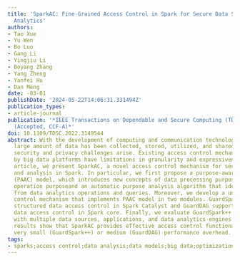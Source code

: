 ```yaml
---
title: 'SparkAC: Fine-Grained Access Control in Spark for Secure Data Sharing and
  Analytics'
authors:
- Tao Xue
- Yu Wen
- Bo Luo
- Gang Li
- Yingjiu Li
- Boyang Zhang
- Yang Zheng
- Yanfei Hu
- Dan Meng
date: -03-01
publishDate: '2024-05-22T14:06:31.331494Z'
publication_types:
- article-journal
publication: '*IEEE Transactions on Dependable and Secure Computing (TDSC), 2023.
  (Accepted, CCF-A)*'
doi: 10.1109/TDSC.2022.3149544
abstract: With the development of computing and communication technologies, an extremely
  large amount of data has been collected, stored, utilized, and shared, while new
  security and privacy challenges arise. Existing access control mechanisms provided
  by big data platforms have limitations in granularity and expressiveness. In this
  article, we present SparkAC, a novel access control mechanism for secure data sharing
  and analysis in Spark. In particular, we first propose a purpose-aware access control
  (PAAC) model, which introduces new concepts of data processing purpose and data
  operation purposeand an automatic purpose analysis algorithm that identifies purposes
  from data analytics operations and queries. Moreover, we develop a unified access
  control mechanism that implements PAAC model in two modules. GuardSpark++ supports
  structured data access control in Spark Catalyst and GuardDAG supports unstructured
  data access control in Spark core. Finally, we evaluate GuardSpark++ and GuardDAG
  with multiple data sources, applications, and data analytics engines. Experimental
  results show that SparkAC provides effective access control functionalities with
  very small (GuardSpark++) or medium (GuardDAG) performance overhead.
tags:
- sparks;access control;data analysis;data models;big data;optimization;hospitals
---
```

